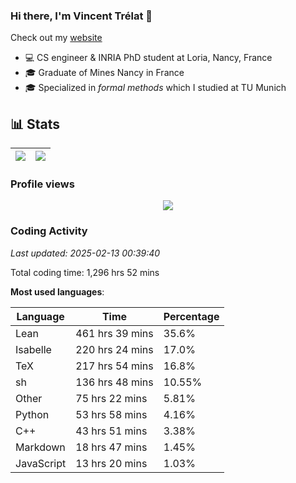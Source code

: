 ### Hi there, I'm Vincent Trélat 👋

Check out my [website](https://vtrelat.github.io)

-   💻 CS engineer & INRIA PhD student at Loria, Nancy, France
-   🎓 Graduate of Mines Nancy in France
-   🎓 Specialized in _formal methods_ which I studied at TU Munich

## 📊 **Stats**

| <img align="center" src="https://readme-stats.clckblog.space/api?username=VTrelat&show_icons=true&include_all_commits=true&theme=tokyonight&hide_border=true" /> | <img align="center" src="https://readme-stats.clckblog.space/api/top-langs/?username=VTrelat&layout=compact&theme=tokyonight&hide_border=true" /> |
| ---------------------------------------------------------------------------------------------------------------------------------------------------------------- | ------------------------------------------------------------------------------------------------------------------------------------------------- |

### Profile views

<p align="center">
 <img src="https://profile-counter.glitch.me/VTrelat/count.svg" />
</p>

<!--automations-->
### Coding Activity
_Last updated: 2025-02-13 00:39:40_

Total coding time: 1,296 hrs 52 mins

**Most used languages**:

| Language | Time | Percentage |
| ------------- | ------------- | ------------- |
| Lean | 461 hrs 39 mins | 35.6% |
| Isabelle | 220 hrs 24 mins | 17.0% |
| TeX | 217 hrs 54 mins | 16.8% |
| sh | 136 hrs 48 mins | 10.55% |
| Other | 75 hrs 22 mins | 5.81% |
| Python | 53 hrs 58 mins | 4.16% |
| C++ | 43 hrs 51 mins | 3.38% |
| Markdown | 18 hrs 47 mins | 1.45% |
| JavaScript | 13 hrs 20 mins | 1.03% |

